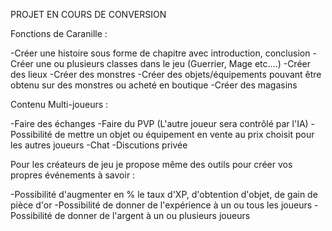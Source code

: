 PROJET EN COURS DE CONVERSION

Fonctions de Caranille :

-Créer une histoire sous forme de chapitre avec introduction, conclusion
-Créer une ou plusieurs classes dans le jeu (Guerrier, Mage etc.…)
-Créer des lieux
-Créer des monstres
-Créer des objets/équipements pouvant être obtenu sur des monstres ou acheté en boutique
-Créer des magasins

Contenu Multi-joueurs :

-Faire des échanges
-Faire du PVP (L'autre joueur sera contrôlé par l'IA)
-Possibilité de mettre un objet ou équipement en vente au prix choisit pour les autres joueurs
-Chat
-Discutions privée

Pour les créateurs de jeu je propose même des outils pour créer vos propres événements à savoir :

-Possibilité d'augmenter en % le taux d'XP, d'obtention d'objet, de gain de pièce d'or
-Possibilité de donner de l'expérience à un ou tous les joueurs
-Possibilité de donner de l'argent à un ou plusieurs joueurs
